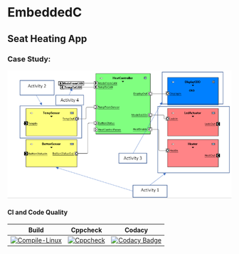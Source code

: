 # EmbeddedC

## Seat Heating App




### Case Study: 
![casestudy](https://github.com/Shriya-265054/EmbeddedC/blob/main/simulation/case%20study.PNG)

#### CI and Code Quality

|Build|Cppcheck|Codacy|
|:--:|:--:|:--:|
[![Compile-Linux](https://github.com/Shriya-265054/EmbeddedC/actions/workflows/Compile.yml/badge.svg)](https://github.com/Shriya-265054/EmbeddedC/actions/workflows/Compile.yml)|[![Cppcheck](https://github.com/Shriya-265054/EmbeddedC/actions/workflows/CodeQuality.yml/badge.svg)](https://github.com/Shriya-265054/EmbeddedC/actions/workflows/CodeQuality.yml)|[![Codacy Badge](https://app.codacy.com/project/badge/Grade/44d5a86dd7c24d0aa4f1e2eb272187e6)](https://www.codacy.com/gh/Shriya-265054/EmbeddedC/dashboard?utm_source=github.com&amp;utm_medium=referral&amp;utm_content=Shriya-265054/EmbeddedC&amp;utm_campaign=Badge_Grade)|

